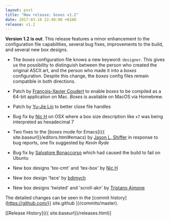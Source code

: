 ```yaml
---
layout: post
title: "New release: boxes v1.2"
date: 2017-03-16 22:40:00 +0100
release: v1.2
---
```


**Version 1.2 is out**. This release features a minor enhancement to the configuration file capabilities,
several bug fixes, improvements to the build, and several new box designs.<!--break-->

- The *boxes* configuration file knows a new keyword: `designer`. This gives us the possibility to
  distinguish between the person who created the original ASCII art, and the person who made it into
  a *boxes* configuration. Despite this change, the *boxes* config files remain compatible in both directions.
- Patch by [Fran&ccedil;ois-Xavier Coudert](https://github.com/fxcoudert) to enable *boxes* to be compiled
  as a 64-bit application on Mac. *Boxes* is available on MacOS via Homebrew.
- Patch by [Yu-Jie Lin](https://github.com/livibetter) to better close file handles
- Bug fix by [Nic H](https://github.com/scyptnex) on OSX where a box size description like `x7` was
  being interpreted as hexadecimal&nbsp;7
- Two fixes to the [*boxes* mode for Emacs]({{ site.baseurl}}/editors.html#emacs) by
  [Jason L. Shiffer](https://github.com/zerotao) in response to bug reports, one fix suggested by
  *Kevin Ryde*
- Bug fix by [Salvatore Bonaccorso](https://github.com/carnil) which had caused the build to fail on
  Ubuntu

- New box designs 'tex-cmt' and 'tex-box' by [Nic H](https://github.com/scyptnex)
- New box design 'face' by [bdimych](https://github.com/bdimych)
- New box designs 'twisted' and 'scroll-akn' by [Tristano Ajmone](https://github.com/tajmone)
  
The detailed changes can be seen in the [commit history](https://github.com/{{ site.github }}/commits/master).

[[Release History]({{ site.baseurl}}/releases.html)]
